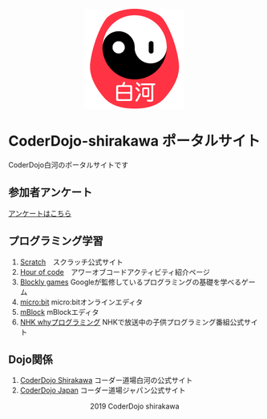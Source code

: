 <div style="text-align: center;">

![dojoicon](dojoicon.png)

</div>

# CoderDojo-shirakawa ポータルサイト
CoderDojo白河のポータルサイトです

## 参加者アンケート
[アンケートはこちら](https://forms.gle/cTmvZKJYbdH96TvC9)

## プログラミング学習
1. [Scratch](https://scratch.mit.edu/)　スクラッチ公式サイト<br>
2. [Hour of code](https://hourofcode.com/jp/learn)　アワーオブコードアクティビティ紹介ページ<br>
3. [Blockly games](https://blockly-games.appspot.com/) Googleが監修しているプログラミングの基礎を学べるゲーム<br>
4. [micro:bit](https://makecode.microbit.org/#) micro:bitオンラインエディタ<br>
5. [mBlock](https://www.mblock.cc/ja-jp/) mBlockエディタ<br>
6. [NHK whyプログラミング](https://www.nhk.or.jp/sougou/programming/origin/scratch/playworld.html) NHKで放送中の子供プログラミング番組公式サイト<br>

## Dojo関係
1. [CoderDojo Shirakawa](http://coderdojo-shirakawa.mystrikingly.com) コーダー道場白河の公式サイト<br>
2. [CoderDojo Japan](https://coderdojo.jp) コーダー道場ジャパン公式サイト

<div style="text-align: center;">
2019 CoderDojo shirakawa
</div>